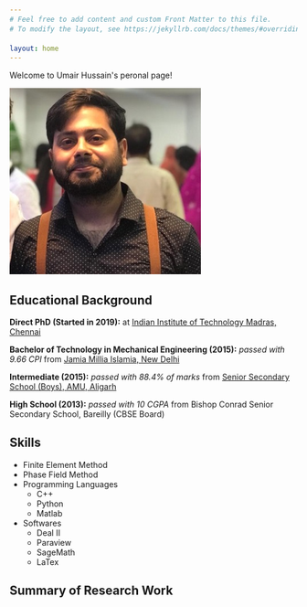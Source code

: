 ```yaml
---
# Feel free to add content and custom Front Matter to this file.
# To modify the layout, see https://jekyllrb.com/docs/themes/#overriding-theme-defaults

layout: home
---
```

Welcome to Umair Hussain's peronal page!

![Umair Hussain](/images/title-logo1.jpg)

## Educational Background
**Direct PhD (Started in 2019):** at [Indian Institute of Technology Madras, Chennai](https://mech.iitm.ac.in/meiitm/)

**Bachelor of Technology in Mechanical Engineering (2015):** *passed with 9.66 CPI* from [Jamia Millia Islamia, New Delhi](https://www.jmi.ac.in/mechanical)

**Intermediate (2015):** *passed with 88.4% of marks* from [Senior Secondary School (Boys), AMU, Aligarh](https://www.amu.ac.in/schools/saiyyid-hamid-senior-secondary-school-boys/home-page)

**High School (2013):** *passed with 10 CGPA* from Bishop Conrad Senior Secondary School, Bareilly (CBSE Board)

## Skills
- Finite Element Method
- Phase Field Method
- Programming Languages
  - C++
  - Python
  - Matlab
- Softwares
  - Deal II
  - Paraview
  - SageMath
  - LaTex

## Summary of Research Work